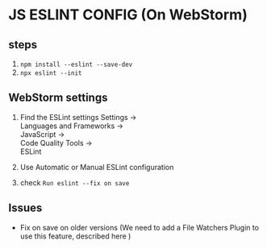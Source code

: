 # JS ESLINT CONFIG (On WebStorm)

## steps
1. ```npm install --eslint --save-dev```
2. ```npx eslint --init```

## WebStorm settings
1. Find the ESLint settings
Settings ->  
Languages and Frameworks ->  
JavaScript ->  
Code Quality Tools ->  
ESLint 

2. Use Automatic or Manual ESLint configuration
3. check `Run eslint --fix on save`

## Issues
- Fix on save on older versions (We need to add a File Watchers Plugin to use this feature, described here )